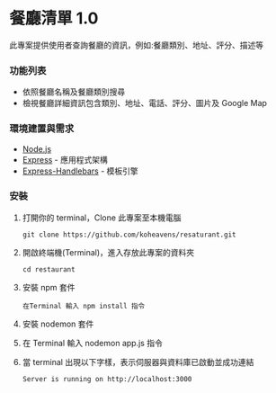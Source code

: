 # 餐廳清單 1.0

此專案提供使用者查詢餐廳的資訊，例如:餐廳類別、地址、評分、描述等

### 功能列表

- 依照餐廳名稱及餐廳類別搜尋
- 檢視餐廳詳細資訊包含類別、地址、電話、評分、圖片及 Google Map

### 環境建置與需求

- [Node.js](https://nodejs.org/)
- [Express](https://expressjs.com/) - 應用程式架構
- [Express-Handlebars](https://www.npmjs.com/package/express-handlebars) - 模板引擎

### 安裝

1. 打開你的 terminal，Clone 此專案至本機電腦

   `git clone https://github.com/koheavens/resaturant.git`

2. 開啟終端機(Terminal)，進入存放此專案的資料夾

   `cd restaurant`

3. 安裝 npm 套件

   `在Terminal 輸入 npm install 指令`

4. 安裝 nodemon 套件

5. 在 Terminal 輸入 nodemon app.js 指令

6. 當 terminal 出現以下字樣，表示伺服器與資料庫已啟動並成功連結

   `Server is running on http://localhost:3000`
